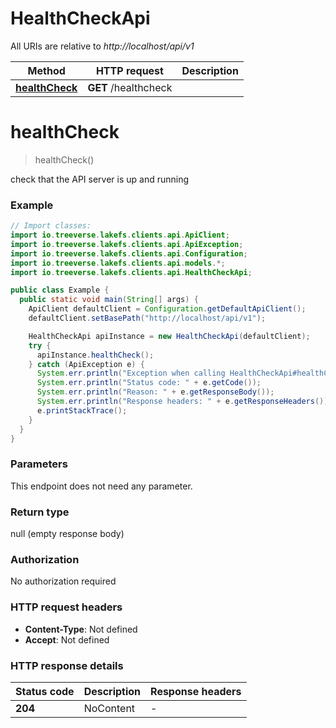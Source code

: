 # HealthCheckApi

All URIs are relative to *http://localhost/api/v1*

Method | HTTP request | Description
------------- | ------------- | -------------
[**healthCheck**](HealthCheckApi.md#healthCheck) | **GET** /healthcheck | 


<a name="healthCheck"></a>
# **healthCheck**
> healthCheck()



check that the API server is up and running

### Example
```java
// Import classes:
import io.treeverse.lakefs.clients.api.ApiClient;
import io.treeverse.lakefs.clients.api.ApiException;
import io.treeverse.lakefs.clients.api.Configuration;
import io.treeverse.lakefs.clients.api.models.*;
import io.treeverse.lakefs.clients.api.HealthCheckApi;

public class Example {
  public static void main(String[] args) {
    ApiClient defaultClient = Configuration.getDefaultApiClient();
    defaultClient.setBasePath("http://localhost/api/v1");

    HealthCheckApi apiInstance = new HealthCheckApi(defaultClient);
    try {
      apiInstance.healthCheck();
    } catch (ApiException e) {
      System.err.println("Exception when calling HealthCheckApi#healthCheck");
      System.err.println("Status code: " + e.getCode());
      System.err.println("Reason: " + e.getResponseBody());
      System.err.println("Response headers: " + e.getResponseHeaders());
      e.printStackTrace();
    }
  }
}
```

### Parameters
This endpoint does not need any parameter.

### Return type

null (empty response body)

### Authorization

No authorization required

### HTTP request headers

 - **Content-Type**: Not defined
 - **Accept**: Not defined

### HTTP response details
| Status code | Description | Response headers |
|-------------|-------------|------------------|
**204** | NoContent |  -  |


